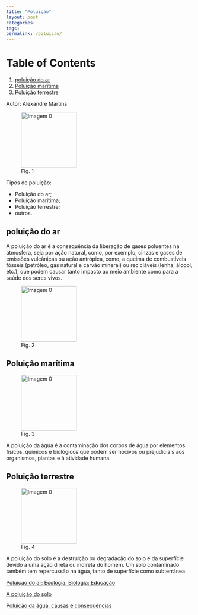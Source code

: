 ```yaml
---
title: "Poluição"
layout: post
categories: 
tags: 
permalink: /poluicao/
---
```



# Table of Contents

   1.  [poluição do ar](#orgf7ed602)
   2.  [Poluição marítima](#orga676c99)
   3.  [Poluição terrestre](#org3d8f96c)

Autor: Alexandre Martins

<figure>
<img  src="/1P/assets/Poluicao0.jpg" alt="Imagem 0" width="150"/>
<figcaption>Fig. 1</figcaption>
</figure>

Tipos de poluição:

-   Poluição do ar;
-   Poluição marítima;
-   Poluição terrestre;
-   outros.


<a id="orgf7ed602"></a>

## poluição do ar

A poluição do ar é a consequência da liberação de gases poluentes na atmosfera, seja por ação natural, como, por exemplo, cinzas e gases de emissões vulcânicas ou ação antrópica, como, a queima de combustíveis fósseis (petróleo, gás natural e carvão mineral) ou recicláveis (lenha, álcool, etc.), que podem causar tanto impacto ao meio ambiente como para a saúde dos seres vivos.

<figure>
<img  src="/1P/assets/Poluicao1.png" alt="Imagem 0" width="150"/>
<figcaption>Fig. 2</figcaption>
</figure>


<a id="orga676c99"></a>

## Poluição marítima

<figure>
<img  src="/1P/assets/Poluicao2.png" alt="Imagem 0" width="150"/>
<figcaption>Fig. 3</figcaption>
</figure>

A poluição da água é a contaminação dos corpos de água por elementos físicos, químicos e biológicos que podem ser nocivos ou prejudiciais aos organismos, plantas e à atividade humana.


<a id="org3d8f96c"></a>

## Poluição terrestre

<figure>
<img  src="/1P/assets/Poluicao3.png" alt="Imagem 0" width="150"/>
<figcaption>Fig. 4</figcaption>
</figure>

A poluição do solo é a destruição ou degradação do solo e da superfície devido a uma ação direta ou indireta do homem. Um solo contaminado também tem repercussão na água, tanto de superfície como subterrânea.

[Poluição do ar; Ecologia; Biologia: Educação](http://educacao.globo.com/biologia/assunto/ecologia/poluicao-do-ar.html)

[A poluição do solo](https://ingeoexpert.com/pt/blog/2020/11/23/a-poluicao-do-solo/)

[Poluição da água: causas e consequências](https://www.todamateria.com.br/poluicao-da-agua/)
